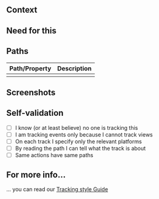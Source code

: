 [//]: # (Tracks catalog PR template, delete if else!)  

## Context  
[//]: # (Explain the context of your tracks so we can help you better)  

## Need for this  
[//]: # (Explain why do you need to track this, or who is asking for it.)  

## Paths  
[//]: # (Describe the paths or properties you are adding)  

| Path/Property | Description |
|---------------|-------------|
|  |  |


## Screenshots  
[//]: # (Screenshots showing the view or the flow to be tracked are much appreciated!)  

## Self-validation  
[//]: # (Does your track check the following?)  

- [ ] I know (or at least believe) no one is tracking this  
- [ ] I am tracking events only because I cannot track views  
- [ ] On each track I specify only the relevant platforms   
- [ ] By reading the path I can tell what the track is about  
- [ ] Same actions have same paths

## For more info...  
... you can read our [Tracking style Guide](https://github.com/mercadolibre/melidata-catalog/wiki/Tracking-Style-Guide)
